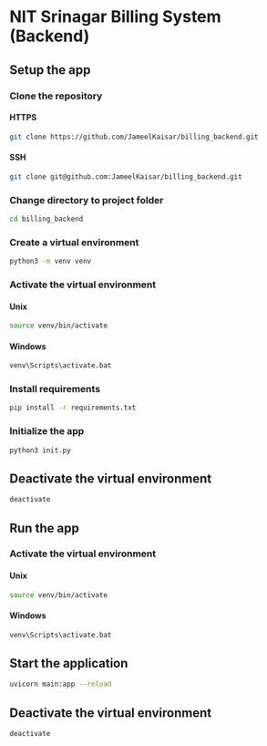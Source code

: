 # NIT Srinagar Billing System (Backend)

## Setup the app

### Clone the repository

#### HTTPS
```bash
git clone https://github.com/JameelKaisar/billing_backend.git
```

#### SSH
```bash
git clone git@github.com:JameelKaisar/billing_backend.git
```

### Change directory to project folder
```bash
cd billing_backend
```

### Create a virtual environment
```bash
python3 -m venv venv
```

### Activate the virtual environment

#### Unix
```bash
source venv/bin/activate
```

#### Windows
```bash
venv\Scripts\activate.bat
```

### Install requirements
```bash
pip install -r requirements.txt
```

### Initialize the app
```bash
python3 init.py
```

## Deactivate the virtual environment
```bash
deactivate
```

## Run the app

### Activate the virtual environment

#### Unix
```bash
source venv/bin/activate
```

#### Windows
```bash
venv\Scripts\activate.bat
```

## Start the application
```bash
uvicorn main:app --reload
```

## Deactivate the virtual environment
```bash
deactivate
```
